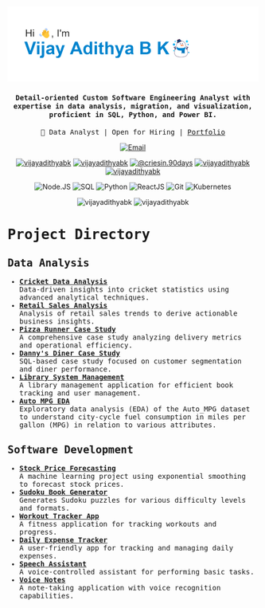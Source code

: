 <div align="center">
  <img src="https://github.com/VijayAdithyaBK/VijayAdithyaBK/blob/main/header.png" alt="banner that says I'm Vijay Adithya B K">
  <h4><samp>Detail-oriented Custom Software Engineering Analyst with expertise in data analysis, migration, and visualization, proficient in SQL, Python, and Power BI.</samp></h4>
  <p><samp>🚀 Data Analyst | Open for Hiring | <a href="https://vijayadithyabk.framer.website/" target="blank">Portfolio</a></samp></p>
  <p>
    <a href="mailto:vijayadithyabk@outlook.com">
      <img src="https://img.shields.io/badge/Email-vijayadithyabk%40outlook.com-red?style=for-the-badge&logo=gmail" alt="Email">
    </a>
  </p>
  <p>
    <a href="https://linkedin.com/in/vijayadithyabk" target="blank"><img src="https://raw.githubusercontent.com/rahuldkjain/github-profile-readme-generator/master/src/images/icons/Social/linked-in-alt.svg" alt="vijayadithyabk" height="30" width="40" /></a>
    <a href="https://www.leetcode.com/vijayadithyabk" target="blank"><img src="https://raw.githubusercontent.com/rahuldkjain/github-profile-readme-generator/master/src/images/icons/Social/leet-code.svg" alt="vijayadithyabk" height="30" width="40" /></a>
    <a href="https://medium.com/@criesin.90days" target="blank"><img src="https://raw.githubusercontent.com/rahuldkjain/github-profile-readme-generator/master/src/images/icons/Social/medium.svg" alt="@criesin.90days" height="30" width="40" /></a>
    <a href="https://www.hackerrank.com/vijayadithyabk" target="blank"><img src="https://raw.githubusercontent.com/rahuldkjain/github-profile-readme-generator/master/src/images/icons/Social/hackerrank.svg" alt="vijayadithyabk" height="30" width="40" /></a>
    <a href="https://www.kaggle.com/vijayadithyabk" target="blank"><img src="https://raw.githubusercontent.com/rahuldkjain/github-profile-readme-generator/master/src/images/icons/Social/kaggle.svg" alt="vijayadithyabk" height="30" width="40" /></a>
  </p>
</div>

<div align="center">
  <p>
    <img src="https://img.shields.io/badge/Node.js-339933?logo=node.js&logoColor=white" alt="Node.JS" height="30">
    <img src="https://img.shields.io/badge/PostgreSQL-316192?logo=postgresql&logoColor=white" alt="SQL" height="30">
    <img src="https://img.shields.io/badge/Python-3776AB?logo=python&logoColor=white" alt="Python" height="30">
    <img src="https://img.shields.io/badge/React-61DAFB?logo=react&logoColor=white" alt="ReactJS" height="30">
    <img src="https://img.shields.io/badge/Git-F05032?logo=git&logoColor=white" alt="Git" height="30">
    <img src="https://img.shields.io/badge/Kubernetes-326CE5?logo=kubernetes&logoColor=white" alt="Kubernetes" height="30">
<!--     <img src="https://img.shields.io/badge/typescript-%23007ACC.svg?style=for-the-badge&logo=typescript&logoColor=white" alt="TypeScript" height="30">
    <img src="https://img.shields.io/badge/angular-%23DD0031.svg?style=for-the-badge&logo=angular&logoColor=white" alt="Angular" height="30"> -->

  </p>
</div>

<!--<h1><samp>Featured</samp></h1>
<div align="center">
  <a href="https://vijayadithyabk.github.io/AngularPortfolio/home">
    <img src="https://img.shields.io/badge/Angular%20Portfolio-Explore🪐-ff69b4?style=for-the-badge" alt="Angular Portfolio">
  </a>
  <a href="https://github.com/VijayAdithyaBK/StockPriceForecasting">
    <img src="https://img.shields.io/badge/Stock%20Price%20Forecasting-Discover📈-ffd700?style=for-the-badge" alt="Stock Price Forecasting using Exponential Smoothing">
  </a>
  <a href="https://vijayadithyabk.github.io/Colors-Palletes/">
    <img src="https://img.shields.io/badge/Colors--Palettes%20Nebula-Experience💫-blue?style=for-the-badge" alt="Colors-Palettes Nebula">
  </a>
  <a href="https://github.com/VijayAdithyaBK/DailyExpenseTracker">
    <img src="https://img.shields.io/badge/Daily%20Expense%20Tracker-Check%20It%20Out🧾-orange?style=for-the-badge" alt="Daily Expense Tracker">
  </a>
  <a href="https://vijayadithyabk.github.io/WeatherApp">
    <img src="https://img.shields.io/badge/Weather%20Interstellar%20App-View🌦️-9cf?style=for-the-badge" alt="Weather Interstellar App">
  </a>
  <a href="https://github.com/VijayAdithyaBK/voice_notes">
    <img src="https://img.shields.io/badge/Voice%20Notes-Take%20Notes🎙️-red?style=for-the-badge" alt="Voice Notes">
  </a>
</div>-->

<div align="center">
  <img  src="https://github-readme-stats.vercel.app/api/top-langs/?username=VijayAdithyabk&theme=default&hide_border=true&include_all_commits=true&count_private=true&layout=compact" alt="vijayadithyabk" height="200vh"/>
  <img  src="https://github-readme-stats.vercel.app/api?username=VijayAdithyabk&theme=default&hide_border=true&include_all_commits=true&count_private=true" alt="vijayadithyabk" height="200vh"/>
</div>

<div>
   <samp><h1>Project Directory</h1>
<!--     <p>Explore my GitHub projects, each showcasing my skills in data analysis, web development, and software engineering.</p> -->
    <h2>Data Analysis</h2>
    <ul>
        <li><a href="https://github.com/VijayAdithyaBK/Cricket_Data_Analysis" target="_blank"><strong>Cricket Data Analysis</strong></a><br> Data-driven insights into cricket statistics using advanced analytical techniques.</li>
        <li><a href="https://github.com/VijayAdithyaBK/Retail_Sales" target="_blank"><strong>Retail Sales Analysis</strong></a><br> Analysis of retail sales trends to derive actionable business insights.</li>
        <li><a href="https://github.com/VijayAdithyaBK/Pizza_Runner_Case_Study" target="_blank"><strong>Pizza Runner Case Study</strong></a><br> A comprehensive case study analyzing delivery metrics and operational efficiency.</li>
        <li><a href="https://github.com/VijayAdithyaBK/Dannys_Diner_Case_Study" target="_blank"><strong>Danny's Diner Case Study</strong></a><br> SQL-based case study focused on customer segmentation and diner performance.</li>
        <li><a href="https://github.com/VijayAdithyaBK/Library-System-Management" target="_blank"><strong>Library System Management</strong></a><br> A library management application for efficient book tracking and user management.</li>
        <li><a href="https://github.com/VijayAdithyaBK/Auto_MPG_Dataset_EDA" target="_blank"><strong>Auto MPG EDA</strong></a><br> Exploratory data analysis (EDA) of the Auto_MPG dataset to understand city-cycle fuel consumption in miles per gallon (MPG) in relation to various attributes.</li>
    </ul>
    <h2>Software Development</h2>
    <ul>
        <li><a href="https://github.com/VijayAdithyaBK/StockPriceForecasting" target="_blank"><strong>Stock Price Forecasting</strong></a><br> A machine learning project using exponential smoothing to forecast stock prices.</li>
        <li><a href="https://github.com/VijayAdithyaBK/SudokuBookGenerator" target="_blank"><strong>Sudoku Book Generator</strong></a><br> Generates Sudoku puzzles for various difficulty levels and formats.</li>
        <li><a href="https://github.com/VijayAdithyaBK/workout_tracker_app" target="_blank"><strong>Workout Tracker App</strong></a><br> A fitness application for tracking workouts and progress.</li>
        <li><a href="https://github.com/VijayAdithyaBK/DailyExpenseTracker" target="_blank"><strong>Daily Expense Tracker</strong></a><br> A user-friendly app for tracking and managing daily expenses.</li>
        <li><a href="https://github.com/VijayAdithyaBK/speech_assistant" target="_blank"><strong>Speech Assistant</strong></a><br> A voice-controlled assistant for performing basic tasks.</li>
        <li><a href="https://github.com/VijayAdithyaBK/voice_notes" target="_blank"><strong>Voice Notes</strong></a><br> A note-taking application with voice recognition capabilities.</li>
    </ul></samp>
</div>
   

